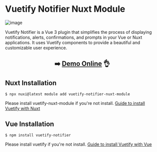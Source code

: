 # Vuetify Notifier Nuxt Module

![image](https://user-images.githubusercontent.com/136077/230705147-849714e2-a50b-4118-9100-f14d6a82d2e9.png)

Vuetify Notifier is a Vue 3 plugin that simplifies the process of displaying notifications, alerts, confirmations, and prompts in your Vue or Nuxt applications. It uses Vuetify components to provide a beautiful and customizable user experience.

<h2 style="text-align: center;">
➡️ <a href="https://kieuminhcanh.github.io/vuetify-notifier" target="_blank">Demo Online</a> 👌
</h2>

## Nuxt Installation
```
$ npx nuxi@latest module add vuetify-notifier-nuxt-module
```

Please install vuetify-nuxt-module if you're not install.
[Guide to install Vuetify with Nuxt](https://vuetifyjs.com/en/getting-started/installation/#using-nuxt-3)

## Vue Installation
```
$ npm install vuetify-notifier
```

Please install vuetify if you're not install.
[Guide to install Vuetify with Vue](https://vuetifyjs.com/en/getting-started/installation/#using-laravel-mix)




